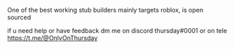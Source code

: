 
One of the best working stub builders mainly targets roblox, is open sourced



if u need help or have feedback dm me on discord
thursday#0001 or on tele https://t.me/@OnlyOnThursday
